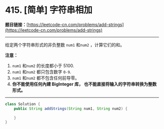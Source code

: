 # 415. [简单] 字符串相加

**题目链接：**[https://leetcode-cn.com/problems/add-strings](https://leetcode-cn.com/problems/add-strings)

---

<div class="content__1Y2H">
 <div class="notranslate">
  <p>给定两个字符串形式的非负整数&nbsp;<code>num1</code> 和<code>num2</code>&nbsp;，计算它们的和。</p> 
  <p><strong>注意：</strong></p> 
  <ol> 
   <li><code>num1</code> 和<code>num2</code>&nbsp;的长度都小于 5100.</li> 
   <li><code>num1</code> 和<code>num2</code> 都只包含数字&nbsp;<code>0-9</code>.</li> 
   <li><code>num1</code> 和<code>num2</code> 都不包含任何前导零。</li> 
   <li><strong>你不能使用任何內建 BigInteger 库，&nbsp;也不能直接将输入的字符串转换为整数形式。</strong></li> 
  </ol> 
 </div>
</div>

---

```java
class Solution {
    public String addStrings(String num1, String num2) {
        
    }
}
```